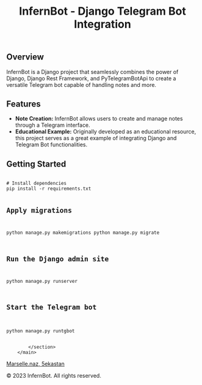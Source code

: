 <div class="container">
        <header>
            <h1>InfernBot - Django Telegram Bot Integration</h1>
        </header>

<main>
            <section>
                <h2>Overview</h2>  
                <p>
                    InfernBot is a Django project that seamlessly combines the power of Django, Django Rest Framework, and
                    PyTelegramBotApi to create a versatile Telegram bot capable of handling notes and more.
                </p>
            </section>

<section>
                <h2>Features</h2>
                <ul>
                    <li><strong>Note Creation:</strong> InfernBot allows users to create and manage notes through a Telegram
                        interface.</li>
                    <li><strong>Educational Example:</strong> Originally developed as an educational resource, this project
                        serves as a great example of integrating Django and Telegram Bot functionalities.</li>
                </ul>
            </section>

<section class="installation">
    <h2>Getting Started</h2>
    <pre>
<code>
# Install dependencies
pip install -r requirements.txt

# Apply migrations
python manage.py makemigrations
python manage.py migrate

# Run the Django admin site
python manage.py runserver

# Start the Telegram bot
python manage.py runtgbot
</code>
                </pre>

            </section>
        </main>

<footer>
            <a href="https://instagram.com/marselle.naz">Marselle.naz, </a>
            <a href="https://instagram.com/5ekastan">5ekastan</a>
            <p>&copy; 2023 InfernBot. All rights reserved.</p>
        </footer>
    </div>

</body>

</html>

